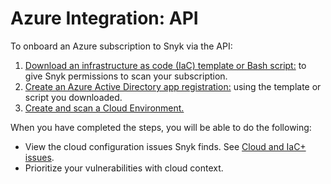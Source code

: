 # Azure Integration: API

To onboard an Azure subscription to Snyk via the API:

1. [Download an infrastructure as code (IaC) template or Bash script:](step-1-download-azure-app-registration-iac-template-or-script-api.md) to give Snyk permissions to scan your subscription.
2. [Create an Azure Active Directory app registration:](step-2-create-the-azure-ad-app-registration-api.md) using the template or script you downloaded.
3. [Create and scan a Cloud Environment.](step-3-create-and-scan-a-snyk-cloud-environment-for-azure-api.md)

When you have completed the steps, you will be able to do the following:

* View the cloud configuration issues Snyk finds. See [Cloud and IaC+ issues](../../../../scan-infrastructure/key-concepts-in-iac+/cloud-and-integrated-iac-issues/).
* Prioritize your vulnerabilities with cloud context.
